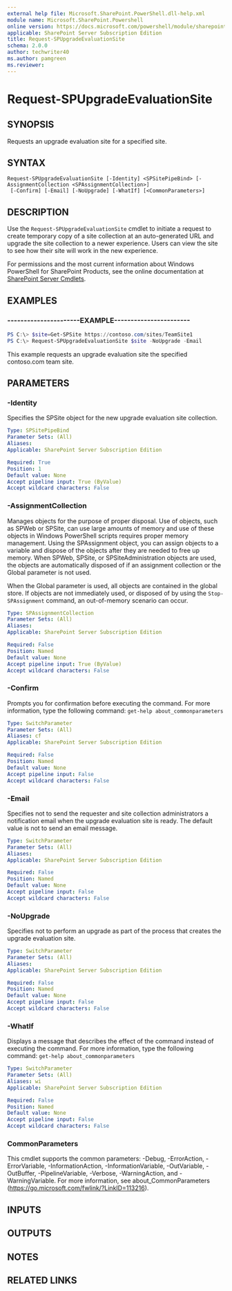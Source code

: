 ```yaml
---
external help file: Microsoft.SharePoint.PowerShell.dll-help.xml
module name: Microsoft.SharePoint.Powershell
online version: https://docs.microsoft.com/powershell/module/sharepoint-server/request-spupgradeevaluationsite
applicable: SharePoint Server Subscription Edition
title: Request-SPUpgradeEvaluationSite
schema: 2.0.0
author: techwriter40
ms.author: pamgreen
ms.reviewer: 
---
```


# Request-SPUpgradeEvaluationSite

## SYNOPSIS
Requests an upgrade evaluation site for a specified site.


## SYNTAX

```
Request-SPUpgradeEvaluationSite [-Identity] <SPSitePipeBind> [-AssignmentCollection <SPAssignmentCollection>]
 [-Confirm] [-Email] [-NoUpgrade] [-WhatIf] [<CommonParameters>]
```

## DESCRIPTION
Use the `Request-SPUpgradeEvaluationSite` cmdlet to initiate a request to create temporary copy of a site collection at an auto-generated URL and upgrade the site collection to a newer experience.
Users can view the site to see how their site will work in the new experience.

For permissions and the most current information about Windows PowerShell for SharePoint Products, see the online documentation at [SharePoint Server Cmdlets](https://docs.microsoft.com/powershell/sharepoint/sharepoint-server/sharepoint-server-cmdlets).


## EXAMPLES

### ----------------------EXAMPLE-----------------------
```powershell
PS C:\> $site=Get-SPSite https://contoso.com/sites/TeamSite1
PS C:\> Request-SPUpgradeEvaluationSite $site -NoUpgrade -Email
```

This example requests an upgrade evaluation site the specified contoso.com team site.


## PARAMETERS

### -Identity
Specifies the SPSite object for the new upgrade evaluation site collection.

```yaml
Type: SPSitePipeBind
Parameter Sets: (All)
Aliases: 
Applicable: SharePoint Server Subscription Edition

Required: True
Position: 1
Default value: None
Accept pipeline input: True (ByValue)
Accept wildcard characters: False
```

### -AssignmentCollection
Manages objects for the purpose of proper disposal.
Use of objects, such as SPWeb or SPSite, can use large amounts of memory and use of these objects in Windows PowerShell scripts requires proper memory management.
Using the SPAssignment object, you can assign objects to a variable and dispose of the objects after they are needed to free up memory.
When SPWeb, SPSite, or SPSiteAdministration objects are used, the objects are automatically disposed of if an assignment collection or the Global parameter is not used.

When the Global parameter is used, all objects are contained in the global store.
If objects are not immediately used, or disposed of by using the `Stop-SPAssignment` command, an out-of-memory scenario can occur.

```yaml
Type: SPAssignmentCollection
Parameter Sets: (All)
Aliases: 
Applicable: SharePoint Server Subscription Edition

Required: False
Position: Named
Default value: None
Accept pipeline input: True (ByValue)
Accept wildcard characters: False
```

### -Confirm
Prompts you for confirmation before executing the command.
For more information, type the following command: `get-help about_commonparameters`

```yaml
Type: SwitchParameter
Parameter Sets: (All)
Aliases: cf
Applicable: SharePoint Server Subscription Edition

Required: False
Position: Named
Default value: None
Accept pipeline input: False
Accept wildcard characters: False
```

### -Email
Specifies not to send the requester and site collection administrators a notification email when the upgrade evaluation site is ready.
The default value is not to send an email message.

```yaml
Type: SwitchParameter
Parameter Sets: (All)
Aliases: 
Applicable: SharePoint Server Subscription Edition

Required: False
Position: Named
Default value: None
Accept pipeline input: False
Accept wildcard characters: False
```

### -NoUpgrade
Specifies not to perform an upgrade as part of the process that creates the upgrade evaluation site.

```yaml
Type: SwitchParameter
Parameter Sets: (All)
Aliases: 
Applicable: SharePoint Server Subscription Edition

Required: False
Position: Named
Default value: None
Accept pipeline input: False
Accept wildcard characters: False
```

### -WhatIf
Displays a message that describes the effect of the command instead of executing the command.
For more information, type the following command: `get-help about_commonparameters`

```yaml
Type: SwitchParameter
Parameter Sets: (All)
Aliases: wi
Applicable: SharePoint Server Subscription Edition

Required: False
Position: Named
Default value: None
Accept pipeline input: False
Accept wildcard characters: False
```

### CommonParameters
This cmdlet supports the common parameters: -Debug, -ErrorAction, -ErrorVariable, -InformationAction, -InformationVariable, -OutVariable, -OutBuffer, -PipelineVariable, -Verbose, -WarningAction, and -WarningVariable. For more information, see about_CommonParameters (https://go.microsoft.com/fwlink/?LinkID=113216).

## INPUTS

## OUTPUTS

## NOTES

## RELATED LINKS
